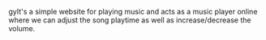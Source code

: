 gyIt's a simple website for playing music and acts as a music player online where we can adjust the song playtime as well as increase/decrease the volume.
